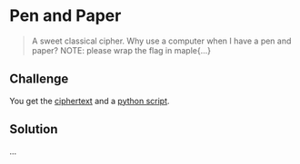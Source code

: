 # Pen and Paper
> A sweet classical cipher. Why use a computer when I have a pen and paper?
> NOTE: please wrap the flag in maple{...}

## Challenge
You get the [ciphertext](ciphertext.txt) and a [python script](source.py).

## Solution
...
